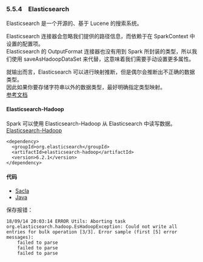 ### 5.5.4　Elasticsearch ###
Elasticsearch 是一个开源的、基于 Lucene 的搜索系统。  

Elasticsearch 连接器会忽略我们提供的路径信息，而依赖于在 SparkContext 中设置的配置项。  
Elasticsearch 的 OutputFormat 连接器也没有用到 Spark 所封装的类型，所以我们使用 saveAsHadoopDataSet 来代替，这意味着我们需要手动设置更多属性。  

就输出而言，Elasticsearch 可以进行映射推断，但是偶尔会推断出不正确的数据类型。  
因此如果你要存储字符串以外的数据类型，最好明确指定类型映射。  
[参考文档](https://www.elastic.co/guide/en/elasticsearch/reference/current/indices-put-mapping.html)  
#### Elasticsearch-Hadoop ####
Spark 可以使用 Elasticsearch-Hadoop 从 Elasticsearch 中读写数据。  
[Elasticsearch-Hadoop](https://github.com/elastic/elasticsearch-hadoop)
``` 
<dependency>
  <groupId>org.elasticsearch</groupId>
  <artifactId>elasticsearch-hadoop</artifactId>
  <version>6.2.1</version>
</dependency>
```
#### 代码 ####
-   [Sacla](S54Elasticsearch.scala)
-   [Java](J54Elasticsearch.java)

保存报错：
``` 
18/09/14 20:03:14 ERROR Utils: Aborting task
org.elasticsearch.hadoop.EsHadoopException: Could not write all entries for bulk operation [3/3]. Error sample (first [5] error messages):
	failed to parse
	failed to parse
	failed to parse
```